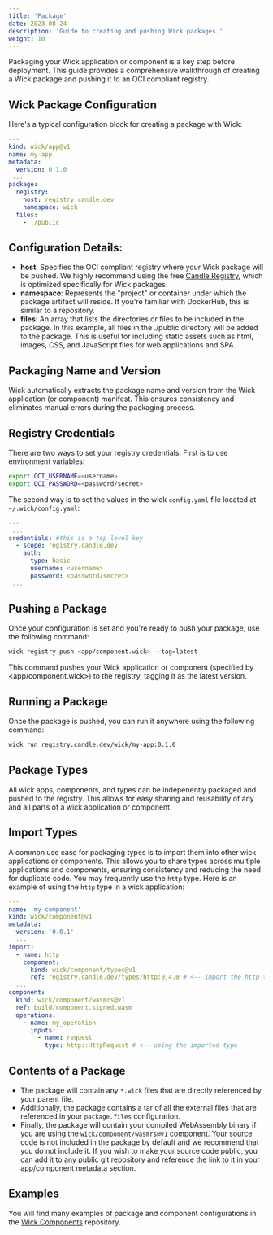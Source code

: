 ```yaml
---
title: 'Package'
date: 2023-08-24
description: 'Guide to creating and pushing Wick packages.'
weight: 10
---
```


Packaging your Wick application or component is a key step before deployment. This guide provides a comprehensive walkthrough of creating a Wick package and pushing it to an OCI compliant registry.

## Wick Package Configuration

Here's a typical configuration block for creating a package with Wick:

```yaml
---
kind: wick/app@v1
name: my-app
metadata:
  version: 0.1.0
 ...
package:
  registry:
    host: registry.candle.dev
    namespace: wick
  files:
    - ./public
```

## Configuration Details:

- **host**: Specifies the OCI compliant registry where your Wick package will be pushed. We highly recommend using the free [Candle Registry](https://registry.candle.dev), which is optimized specifically for Wick packages.
- **namespace**: Represents the "project" or container under which the package artifact will reside. If you're familiar with DockerHub, this is similar to a repository.
- **files**: An array that lists the directories or files to be included in the package. In this example, all files in the ./public directory will be added to the package. This is useful for including static assets such as html, images, CSS, and JavaScript files for web applications and SPA.

## Packaging Name and Version

Wick automatically extracts the package name and version from the Wick application (or component) manifest. This ensures consistency and eliminates manual errors during the packaging process.

## Registry Credentials

There are two ways to set your registry credentials:
First is to use environment variables:

```bash
export OCI_USERNAME=<username>
export OCI_PASSWORD=<password/secret>
```

The second way is to set the values in the wick `config.yaml` file located at `~/.wick/config.yaml`:

```yaml
---
 ...
credentials: #this is a top level key
  - scope: registry.candle.dev
    auth:
      type: basic
      username: <username>
      password: <password/secret>
 ...
```

## Pushing a Package

Once your configuration is set and you're ready to push your package, use the following command:

```bash
wick registry push <app/component.wick> --tag=latest
```

This command pushes your Wick application or component (specified by <app/component.wick>) to the registry, tagging it as the latest version.

## Running a Package

Once the package is pushed, you can run it anywhere using the following command:

```bash
wick run registry.candle.dev/wick/my-app:0.1.0
```

## Package Types

All wick apps, components, and types can be indepenently packaged and pushed to the registry. This allows for easy sharing and reusability of any and all parts of a wick application or component.

## Import Types

A common use case for packaging types is to import them into other wick applications or components. This allows you to share types across multiple applications and components, ensuring consistency and reducing the need for duplicate code. You may frequently use the `http` type. Here is an example of using the `http` type in a wick application:

```yaml
---
name: 'my-component'
kind: wick/component@v1
metadata:
  version: '0.0.1'
  ...
import:
  - name: http
    component:
      kind: wick/component/types@v1
      ref: registry.candle.dev/types/http:0.4.0 # <-- import the http type
  ...
component:
  kind: wick/component/wasmrs@v1
  ref: build/component.signed.wasm
  operations:
    - name: my_operation
      inputs:
        - name: request
          type: http::HttpRequest # <-- using the imported type
```

## Contents of a Package

- The package will contain any `*.wick` files that are directly referenced by your parent file.
- Additionally, the package contains a tar of all the external files that are referenced in your `package.files` configuration.
- Finally, the package will contain your compiled WebAssembly binary if you are using the `wick/component/wasmrs@v1` component. Your source code is not included in the package by default and we recommend that you do not include it. If you wish to make your source code public, you can add it to any public git repository and reference the link to it in your app/component metadata section.

## Examples

You will find many examples of package and component configurations in the [Wick Components](https://github.com/candlecorp/wick-components/tree/main/components) repository.
